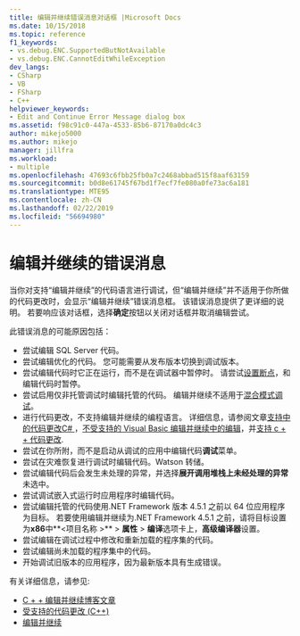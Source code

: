 ```yaml
---
title: 编辑并继续错误消息对话框 |Microsoft Docs
ms.date: 10/15/2018
ms.topic: reference
f1_keywords:
- vs.debug.ENC.SupportedButNotAvailable
- vs.debug.ENC.CannotEditWhileException
dev_langs:
- CSharp
- VB
- FSharp
- C++
helpviewer_keywords:
- Edit and Continue Error Message dialog box
ms.assetid: f98c91c0-447a-4533-85b6-87170a0dc4c3
author: mikejo5000
ms.author: mikejo
manager: jillfra
ms.workload:
- multiple
ms.openlocfilehash: 47693c6fbb25fb0a7c2468abbad515f8aaf63159
ms.sourcegitcommit: b0d8e61745f67bd1f7ecf7fe080a0fe73ac6a181
ms.translationtype: MTE95
ms.contentlocale: zh-CN
ms.lasthandoff: 02/22/2019
ms.locfileid: "56694980"
---
```

# <a name="edit-and-continue-error-message"></a>编辑并继续的错误消息

当你对支持“编辑并继续”的代码语言进行调试，但“编辑并继续”并不适用于你所做的代码更改时，会显示“编辑并继续”错误消息框。 该错误消息提供了更详细的说明。 若要响应该对话框，选择**确定**按钮以关闭对话框并取消编辑尝试。

此错误消息的可能原因包括：

-   尝试编辑 SQL Server 代码。
-   尝试编辑优化的代码。 您可能需要从发布版本切换到调试版本。
-   尝试编辑代码时它正在运行，而不是在调试器中暂停时。 请尝试[设置断点](../debugger/using-breakpoints.md)，和编辑代码时暂停。
-   尝试启用仅非托管调试时编辑托管的代码。 编辑并继续不适用于[混合模式调试](../debugger/how-to-debug-in-mixed-mode.md)。
-   进行代码更改，不支持编辑并继续的编程语言。 详细信息，请参阅文章[支持中的代码更改C# ](supported-code-changes-csharp.md)，[不受支持的 Visual Basic 编辑并继续中的编辑](/visualstudio/debugger/supported-code-changes-csharp)，并[支持 c + + 代码更改](supported-code-changes-cpp.md).
-   尝试在你所附，而不是启动从调试的应用中编辑代码**调试**菜单。
-   尝试在灾难恢复进行调试时编辑代码。Watson 转储。
-   尝试编辑代码后会发生未处理的异常，并选择**展开调用堆栈上未经处理的异常**未选中。
-   尝试调试嵌入式运行时应用程序时编辑代码。
-   尝试编辑托管的代码使用.NET Framework 版本 4.5.1 之前以 64 位应用程序为目标。 若要使用编辑并继续为.NET Framework 4.5.1 之前，请将目标设置为**x86**中**\<项目名称 >** > **属性** > **编译**选项卡上，**高级编译器**设置。
-   尝试编辑在调试过程中修改和重新加载的程序集的代码。
-   尝试编辑尚未加载的程序集中的代码。
-   开始调试旧版本的应用程序，因为最新版本具有生成错误。

有关详细信息，请参见:
- [C + + 编辑并继续博客文章](https://blogs.msdn.microsoft.com/vcblog/2016/07/01/c-edit-and-continue-in-visual-studio-2015-update-3/)
- [受支持的代码更改 (C++)](../debugger/supported-code-changes-cpp.md)
- [编辑并继续](../debugger/edit-and-continue.md)